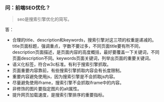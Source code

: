 ### 问：前端SEO优化？

> seo是搜索引擎优化的简写。

答：

- 合理的title、description和keywords，搜索引擎对这三项的权重是递减的。title页面标题，强调重点，字数不要过多，不同页面title要有所不同，description页面描述，是页面内容的高度概括，最好要覆盖一下关键词，不同页面description不同。keywords页面关键词，列举出页面的重要关键词。
- 语义化标签，符合w3c标准。有利于搜索引擎抓取。
- 页面重要内容靠前，有些搜索引擎抓取内容会有长度限制。
- 重要内容避免使用js，因为搜索引擎是不会抓取js内容。
- 尽量避免使用iframe，搜索引擎不会抓取iframe中的内容。
- 非修饰的图片要指定图片的alt属性。
- 提升网页加载速度，是搜索引擎排序的重要指标。

